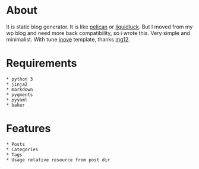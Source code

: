 # About

It is static blog generator. It is like [pelican](https://github.com/getpelican/pelican) or [liquidluck](https://github.com/lepture/liquidluck). But I moved from my wp blog and need more back compatibility, so i wrote this. Very simple and minimalist. With tune [inove](http://wordpress.org/extend/themes/inove) template, thanks [mg12](http://www.neoease.com/).

# Requirements

	* python 3
	* jinja2
	* markdown
	* pygments
	* pyyaml
	* baker

# Features

	* Posts
	* Categories
	* Tags
	* Usage relative resource from post dir

